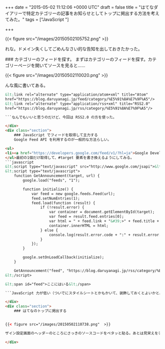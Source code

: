 
+++
date = "2015-05-02 11:12:06 +0000 UTC"
draft = false
title = "はてなダイアリーで特定カテゴリーの記事をお知らせとしてトップに掲出する方法を考えてみた。"
tags = ["JavaScript "]

+++


{{< figure src="/images/20150502105752.png"  >}}

れな。ドメイン失くしてごめんなさい的な告知を出しておきたかった。

<div class="section">
    ### カテゴリーのフィードを探す。
    まずはカテゴリーのフィードを探す。カテゴリーページを開いてソースを見ると……

{{< figure src="/images/20150502110020.png"  >}}

んな風に書いてある。
```html
&lt;link rel="alternate" type="application/atom+xml" title="Atom"
href="https://blog.daruyanagi.jp/feed/category/%E5%91%8A%E7%9F%A5"/>
&lt;link rel="alternate" type="application/rss+xml" title="RSS2.0"
href="https://blog.daruyanagi.jp/rss/category/%E5%91%8A%E7%9F%A5"/>

```なんでもいいと思うのだけど、今回は RSS2.0 の方を使った。

</div>
<div class="section">
    ### JavaScript でフィードを取得して主力する
    Google Feed API を利用するのが一般的な方法らしい。

<ul>
<li><a href="https://developers.google.com/feed/v1/?hl=ja">Google Developers</a></li>
</ul>最初の1個だけ取得して、#target 要素を書き換えるようにしてみる。
```javascript
&lt;script type="text/javascript" src="http://www.google.com/jsapi">&lt;/script>
&lt;script type="text/javascript">
    function GetAnnouncement(target, url) {
        google.load("feeds", "1");

        function initialize() {
            var feed = new google.feeds.Feed(url);
            feed.setNumEntries(1);
            feed.load(function (result) {
                if (!result.error) {
                    var container = document.getElementById(target);
                    var feed = result.feed.entries[0];
                    var html = " + feed.link + "&#39;>" + feed.title + "";
                    container.innerHTML = html;
                } else {
                    console.log(result.error.code + ":" + result.error.message);
                }
            });
        }

        google.setOnLoadCallback(initialize);
    }

    GetAnnouncement("feed", "https://blog.daruyanagi.jp/rss/category/%E5%91%8A%E7%9F%A5");
&lt;/script>

&lt;span id="feed">ここにはいる&lt;/span>

```JavaScript 力が低い（ついでにスタイルシートとかもかいて、装飾しておくとよいかと。ソースコードの見た目？　んなもん気にしない。キャッシュが効いていて更新が遅いので、気になる人は URL の尻尾になんかランダムの値を足しておくといいかも。毎回フィードをとりに行くので、表示は遅くなるが。

</div>
<div class="section">
    ### はてなのトップに掲出する
    

{{< figure src="/images/20150502110738.png"  >}}

ザイン設定画面のヘッダーのところにさっきのソースコードをペタッと貼る。あとは見栄えをチェックして完了。

</div>

